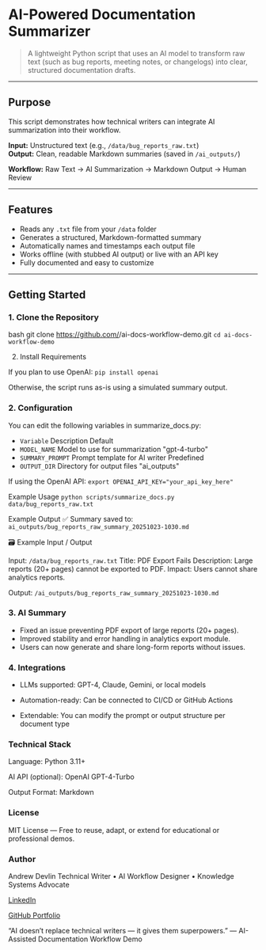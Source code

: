 

# AI-Powered Documentation Summarizer

> A lightweight Python script that uses an AI model to transform raw text (such as bug reports, meeting notes, or changelogs) into clear, structured documentation drafts.

---

## Purpose

This script demonstrates how technical writers can integrate AI summarization into their workflow.

**Input:** Unstructured text (e.g., `/data/bug_reports_raw.txt`)  
**Output:** Clean, readable Markdown summaries (saved in `/ai_outputs/`)

**Workflow:**
Raw Text → AI Summarization → Markdown Output → Human Review


---

## Features

- Reads any `.txt` file from your `/data` folder  
- Generates a structured, Markdown-formatted summary  
- Automatically names and timestamps each output file  
- Works offline (with stubbed AI output) or live with an API key  
- Fully documented and easy to customize  

---

## Getting Started

### 1. Clone the Repository
bash
git clone https://github.com/<your-username>/ai-docs-workflow-demo.git
```cd ai-docs-workflow-demo```

2. Install Requirements

If you plan to use OpenAI:
``` pip install openai ```

Otherwise, the script runs as-is using a simulated summary output.

### 2. Configuration

You can edit the following variables in summarize_docs.py:

* `Variable`	Description	Default
* `MODEL_NAME`	Model to use for summarization	"gpt-4-turbo"
* `SUMMARY_PROMPT`	Prompt template for AI writer	Predefined
* `OUTPUT_DIR`	Directory for output files	"ai_outputs"

If using the OpenAI API:
```export OPENAI_API_KEY="your_api_key_here"```

Example Usage 
`python scripts/summarize_docs.py data/bug_reports_raw.txt`

Example Output
✅ Summary saved to: `ai_outputs/bug_reports_raw_summary_20251023-1030.md`

🗃️ Example Input / Output

Input: `/data/bug_reports_raw.txt`
Title: PDF Export Fails
Description: Large reports (20+ pages) cannot be exported to PDF.
Impact: Users cannot share analytics reports.

Output: `/ai_outputs/bug_reports_raw_summary_20251023-1030.md`

### 3. AI Summary

- Fixed an issue preventing PDF export of large reports (20+ pages).
- Improved stability and error handling in analytics export module.
- Users can now generate and share long-form reports without issues.

### 4. Integrations

* LLMs supported: GPT-4, Claude, Gemini, or local models

* Automation-ready: Can be connected to CI/CD or GitHub Actions

* Extendable: You can modify the prompt or output structure per document type

### Technical Stack

Language: Python 3.11+

AI API (optional): OpenAI GPT-4-Turbo

Output Format: Markdown

### License

MIT License — Free to reuse, adapt, or extend for educational or professional demos.

### Author

Andrew Devlin
Technical Writer • AI Workflow Designer • Knowledge Systems Advocate

[LinkedIn](www.linkedin.com/in/andrew-d780)

[GitHub Portfolio](https://adevlin780a.github.io/portfolio/)

“AI doesn’t replace technical writers — it gives them superpowers.”
— AI-Assisted Documentation Workflow Demo

